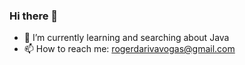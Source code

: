 ### Hi there 👋



- 🌱 I’m currently learning and searching about Java 
- 📫 How to reach me: rogerdarivavogas@gmail.com

